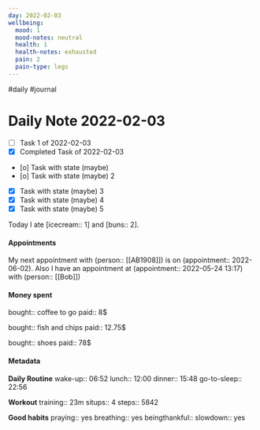 ```yaml
---
day: 2022-02-03
wellbeing:
  mood: 1
  mood-notes: neutral
  health: 1
  health-notes: exhausted
  pain: 2
  pain-type: legs
---
```

#daily #journal

# Daily Note 2022-02-03

- [ ] Task 1 of 2022-02-03
- [x] Completed Task of 2022-02-03
- [o] Task with state (maybe)
- [o] Task with state (maybe) 2
- [x] Task with state (maybe) 3
- [x] Task with state (maybe) 4
- [x] Task with state (maybe) 5

Today I ate [icecream:: 1] and [buns:: 2].

#### Appointments
My next appointment with (person:: [[AB1908]]) is on (appointment:: 2022-06-02).
Also I have an appointment at (appointment:: 2022-05-24 13:17) with (person:: [[Bob]])

#### Money spent

bought:: coffee to go
paid:: 8$

bought:: fish and chips
paid:: 12.75$

bought:: shoes
paid:: 78$


#### Metadata

**Daily Routine**
wake-up:: 06:52
lunch:: 12:00
dinner:: 15:48
go-to-sleep:: 22:56

**Workout**
training:: 23m
situps:: 4
steps:: 5842

**Good habits**
praying:: yes
breathing:: yes
beingthankful:: 
slowdown:: yes
